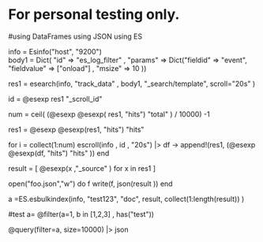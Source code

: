 
# For personal testing only.

#using DataFrames
using JSON
using ES

info  = Esinfo("host", "9200")  
body1 = Dict( "id" => "es_log_filter" , 
			"params" => Dict("fieldid" => "event", 
						"fieldvalue" =>  ["onload"] , 
						"msize" =>  10 ))

res1  = esearch(info, "track_data" , body1, "_search/template", scroll="20s" ) 

id    = @esexp res1 "_scroll_id" 

num   = ceil( (@esexp @esexp( res1, "hits") "total" ) / 10000)  -1 

res1  = @esexp @esexp(res1, "hits") "hits"

for i = collect(1:num)
	escroll(info , id , "20s") |> df -> append!(res1, (@esexp @esexp(df, "hits") "hits"  ))
end 

result = [ @esexp(x ,"_source" )  for x in res1 ]
 
open("foo.json","w") do f  write(f, json(result ))  end

a =ES.esbulkindex(info, "test123", "doc", result, collect(1:length(result))  )
 
 
 #test 
a= @filter(a=1, b in [1,2,3] , has("test"))

@query(filter=a, size=10000) |> json
